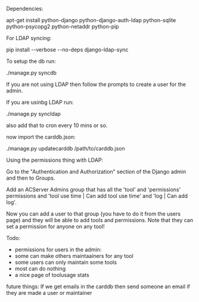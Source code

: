 
Dependencies:

apt-get install python-django python-django-auth-ldap python-sqlite python-psycopg2 python-netaddr python-pip

For LDAP syncing:

pip install --verbose --no-deps django-ldap-sync

To setup the db run:

./manage.py syncdb

If you are not using LDAP then follow the prompts to create a user for the admin.

If you are usinbg LDAP run:

./manage.py syncldap

also add that to cron every 10 mins or so.

now import the carddb.json:

./manage.py updatecarddb /path/to/carddb.json

Using the permissions thing with LDAP:

Go to the "Authentication and Authorization" section of the Django admin and then to Groups.

Add an ACServer Admins group that has all the 'tool' and 'permissions' permissions and
'tool use time | Can add tool use time' and 'log | Can add log'.

Now you can add a user to that group (you have to do it from the users page) and they will be able
to add tools and permissions. Note that they can set a permission for anyone on any tool!

Todo:

* permissions for users in the admin:
 * some can make others maintaainers for any tool
 * some users can only maintain some tools
 * most can do nothing
* a nice page of toolusage stats

future things:
	If we get emails in the carddb then send someone an email if they are made a user or maintainer
